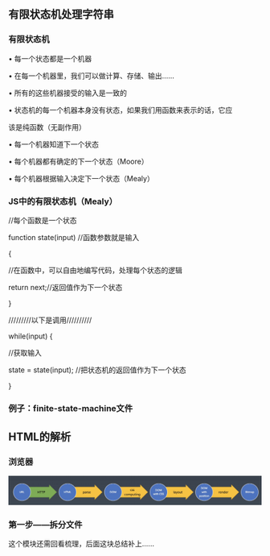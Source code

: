 ## 有限状态机处理字符串
### 有限状态机
• 每一个状态都是一个机器


• 在每一个机器里，我们可以做计算、存储、输出......


• 所有的这些机器接受的输入是一致的


• 状态机的每一个机器本身没有状态，如果我们用函数来表示的话，它应


该是纯函数（无副作用）


• 每一个机器知道下一个状态


• 每个机器都有确定的下一个状态（Moore）


• 每个机器根据输入决定下一个状态（Mealy）

### JS中的有限状态机（Mealy）
//每个函数是一个状态


function state(input) //函数参数就是输入


{


//在函数中，可以自由地编写代码，处理每个状态的逻辑


return next;//返回值作为下一个状态


}


/////////以下是调用//////////


while(input) {


//获取输入


state = state(input); //把状态机的返回值作为下一个状态


}

### 例子：finite-state-machine文件

## HTML的解析
 ### 浏览器
   ![avatar](https://github.com/wpngpeng/Frontend-01-Template/blob/master/week06/5.jpg)
   
 ### 第一步——拆分文件
 
   这个模块还需回看梳理，后面这块总结补上......
